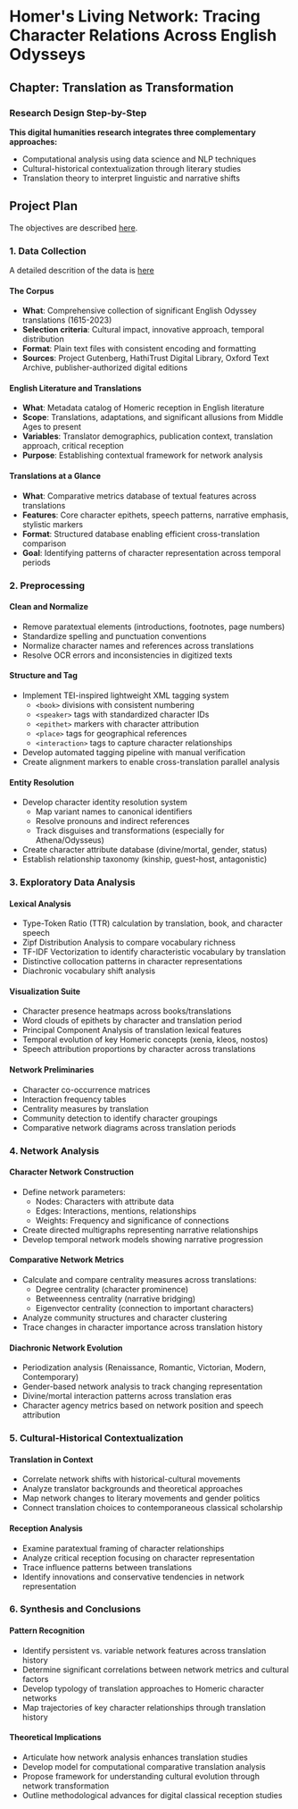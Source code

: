 # Homer's Living Network: Tracing Character Relations Across English Odysseys

## Chapter: Translation as Transformation

### Research Design Step-by-Step

**This digital humanities research integrates three complementary approaches:**
* Computational analysis using data science and NLP techniques
* Cultural-historical contextualization through literary studies
* Translation theory to interpret linguistic and narrative shifts

## Project Plan

The objectives are described [here](research-question.md).

### 1. Data Collection

A detailed descrition of the data is [here](data.md)
#### The Corpus
* **What**: Comprehensive collection of significant English Odyssey translations (1615-2023)
* **Selection criteria**: Cultural impact, innovative approach, temporal distribution
* **Format**: Plain text files with consistent encoding and formatting
* **Sources**: Project Gutenberg, HathiTrust Digital Library, Oxford Text Archive, publisher-authorized digital editions

#### English Literature and Translations
* **What**: Metadata catalog of Homeric reception in English literature
* **Scope**: Translations, adaptations, and significant allusions from Middle Ages to present
* **Variables**: Translator demographics, publication context, translation approach, critical reception
* **Purpose**: Establishing contextual framework for network analysis

#### Translations at a Glance
* **What**: Comparative metrics database of textual features across translations
* **Features**: Core character epithets, speech patterns, narrative emphasis, stylistic markers
* **Format**: Structured database enabling efficient cross-translation comparison
* **Goal**: Identifying patterns of character representation across temporal periods

### 2. Preprocessing

#### Clean and Normalize
* Remove paratextual elements (introductions, footnotes, page numbers)
* Standardize spelling and punctuation conventions
* Normalize character names and references across translations
* Resolve OCR errors and inconsistencies in digitized texts

#### Structure and Tag
* Implement TEI-inspired lightweight XML tagging system
  - `<book>` divisions with consistent numbering
  - `<speaker>` tags with standardized character IDs
  - `<epithet>` markers with character attribution
  - `<place>` tags for geographical references
  - `<interaction>` tags to capture character relationships
* Develop automated tagging pipeline with manual verification
* Create alignment markers to enable cross-translation parallel analysis

#### Entity Resolution
* Develop character identity resolution system
  - Map variant names to canonical identifiers
  - Resolve pronouns and indirect references
  - Track disguises and transformations (especially for Athena/Odysseus)
* Create character attribute database (divine/mortal, gender, status)
* Establish relationship taxonomy (kinship, guest-host, antagonistic)

### 3. Exploratory Data Analysis

#### Lexical Analysis
* Type-Token Ratio (TTR) calculation by translation, book, and character speech
* Zipf Distribution Analysis to compare vocabulary richness
* TF-IDF Vectorization to identify characteristic vocabulary by translation
* Distinctive collocation patterns in character representations
* Diachronic vocabulary shift analysis

#### Visualization Suite
* Character presence heatmaps across books/translations
* Word clouds of epithets by character and translation period
* Principal Component Analysis of translation lexical features
* Temporal evolution of key Homeric concepts (xenia, kleos, nostos)
* Speech attribution proportions by character across translations

#### Network Preliminaries
* Character co-occurrence matrices
* Interaction frequency tables
* Centrality measures by translation
* Community detection to identify character groupings
* Comparative network diagrams across translation periods

### 4. Network Analysis

#### Character Network Construction
* Define network parameters:
  - Nodes: Characters with attribute data
  - Edges: Interactions, mentions, relationships
  - Weights: Frequency and significance of connections
* Create directed multigraphs representing narrative relationships
* Develop temporal network models showing narrative progression

#### Comparative Network Metrics
* Calculate and compare centrality measures across translations:
  - Degree centrality (character prominence)
  - Betweenness centrality (narrative bridging)
  - Eigenvector centrality (connection to important characters)
* Analyze community structures and character clustering
* Trace changes in character importance across translation history

#### Diachronic Network Evolution
* Periodization analysis (Renaissance, Romantic, Victorian, Modern, Contemporary)
* Gender-based network analysis to track changing representation
* Divine/mortal interaction patterns across translation eras
* Character agency metrics based on network position and speech attribution

### 5. Cultural-Historical Contextualization

#### Translation in Context
* Correlate network shifts with historical-cultural movements
* Analyze translator backgrounds and theoretical approaches
* Map network changes to literary movements and gender politics
* Connect translation choices to contemporaneous classical scholarship

#### Reception Analysis
* Examine paratextual framing of character relationships
* Analyze critical reception focusing on character representation
* Trace influence patterns between translations
* Identify innovations and conservative tendencies in network representation

### 6. Synthesis and Conclusions

#### Pattern Recognition
* Identify persistent vs. variable network features across translation history
* Determine significant correlations between network metrics and cultural factors
* Develop typology of translation approaches to Homeric character networks
* Map trajectories of key character relationships through translation history

#### Theoretical Implications
* Articulate how network analysis enhances translation studies
* Develop model for computational comparative translation analysis
* Propose framework for understanding cultural evolution through network transformation
* Outline methodological advances for digital classical reception studies